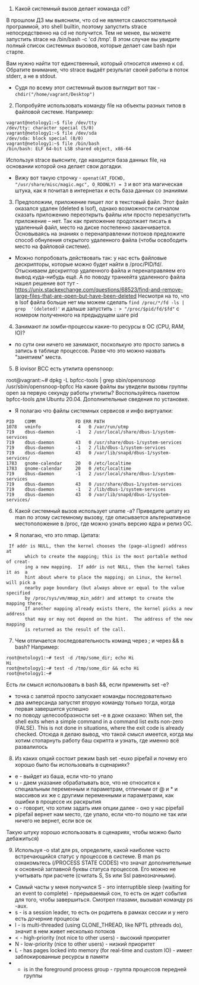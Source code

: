 1. Какой системный вызов делает команда cd?

В прошлом ДЗ мы выяснили, что cd не является самостоятельной программой, это shell builtin, поэтому запустить strace
 непосредственно на cd не получится. Тем не менее, вы можете запустить strace на /bin/bash -c 'cd /tmp'. В этом случае вы увидите полный список системных вызовов, которые делает сам bash при старте.

Вам нужно найти тот единственный, который относится именно к cd. 
Обратите внимание, что strace выдаёт результат своей работы в поток stderr, а не в stdout.

- Судя по всему этот системный вызов выглядит вот так - ```chdir("/home/vagrant/Desktop")```

2. Попробуйте использовать команду file на объекты разных типов в файловой системе. Например:
```
vagrant@netology1:~$ file /dev/tty
/dev/tty: character special (5/0)
vagrant@netology1:~$ file /dev/sda
/dev/sda: block special (8/0)
vagrant@netology1:~$ file /bin/bash
/bin/bash: ELF 64-bit LSB shared object, x86-64
```
Используя strace выясните, где находится база данных file, на основании которой она делает свои догадки.

- Вижу вот такую строчку - ```openat(AT_FDCWD, "/usr/share/misc/magic.mgc", O_RDONLY) = 3``` и вот эта магическая штука,
как я почитал в интернетах и есть база данных со знаниями

3. Предположим, приложение пишет лог в текстовый файл. Этот файл оказался удален (deleted в lsof), однако возможности
сигналом сказать приложению переоткрыть файлы или просто перезапустить приложение – нет. 
Так как приложение продолжает писать в удаленный файл, место на диске постепенно заканчивается. 
Основываясь на знаниях о перенаправлении потоков предложите способ обнуления открытого удаленного 
файла (чтобы освободить место на файловой системе).

- Можно попробовать действовать так: у нас есть файловые дескрипторы, которые можно будет найти в /proc/PID/fd/. 
Отыскиваем дескриптор удаленного файла и перенаправляем его вывод куда-нибудь ещё. А по поводу транкейта удаленного
файла нашел решение вот тут - https://unix.stackexchange.com/questions/68523/find-and-remove-large-files-that-are-open-but-have-been-deleted
Несмотря на то, что в lsof файла больше нет мы можем сделать ```find /proc/*/fd -ls | grep  '(deleted)'``` и дальше
запустить ```: > "/proc/$pid/fd/$fd"``` с номером полученного на предыдущем шаге pid

4. Занимают ли зомби-процессы какие-то ресурсы в ОС (CPU, RAM, IO)?

- по сути они ничего не занимают, посколькую это просто запись в запись в таблице процессов. Разве что это можно назвать "занятием" места.

5. В iovisor BCC есть утилита opensnoop:

root@vagrant:~# dpkg -L bpfcc-tools | grep sbin/opensnoop
/usr/sbin/opensnoop-bpfcc
На какие файлы вы увидели вызовы группы open за первую секунду работы утилиты? Воспользуйтесь пакетом bpfcc-tools для
Ubuntu 20.04. Дополнительные сведения по установке.

- Я полагаю что файлы системных сервисов и инфо виртуалки:

```
PID    COMM               FD ERR PATH
1078   vminfo              4   0 /var/run/utmp
719    dbus-daemon        -1   2 /usr/local/share/dbus-1/system-services
719    dbus-daemon        43   0 /usr/share/dbus-1/system-services
719    dbus-daemon        -1   2 /lib/dbus-1/system-services
719    dbus-daemon        43   0 /var/lib/snapd/dbus-1/system-services/
1783   gnome-calendar     20   0 /etc/localtime
1783   gnome-calendar     20   0 /etc/localtime
719    dbus-daemon        -1   2 /usr/local/share/dbus-1/system-services
719    dbus-daemon        43   0 /usr/share/dbus-1/system-services
719    dbus-daemon        -1   2 /lib/dbus-1/system-services
719    dbus-daemon        43   0 /var/lib/snapd/dbus-1/system-services/
```

6. Какой системный вызов использует uname -a? Приведите цитату из man по этому системному вызову, где описывается 
альтернативное местоположение в /proc, где можно узнать версию ядра и релиз ОС.

- Я полагаю, что это nmap. Цитата:

```
 If addr is NULL, then the kernel chooses the (page-aligned) address  at
       which to create the mapping; this is the most portable method of creat‐
       ing a new mapping.  If addr is not NULL, then the kernel takes it as  a
       hint about where to place the mapping; on Linux, the kernel will pick a
       nearby page boundary (but always above or equal to the value  specified
       by /proc/sys/vm/mmap_min_addr) and attempt to create the mapping there.
       If another mapping already exists there, the kernel picks a new address
       that may or may not depend on the hint.  The address of the new mapping
       is returned as the result of the call.
```

7. Чем отличается последовательность команд через ; и через && в bash? Например:
```
root@netology1:~# test -d /tmp/some_dir; echo Hi
Hi
root@netology1:~# test -d /tmp/some_dir && echo Hi
root@netology1:~#
```

Есть ли смысл использовать в bash &&, если применить set -e?

- точка с запятой просто запускает команды последовательно
- два амперсанда запустят вторую команду только тогда, когда первая завершится успешно
- по поводу целесообразности set -e в доке сказано: When set, the shell exits when a simple command in a command
list exits non-zero (FALSE). This is not done in situations, where the exit code is already checked. Отсюда я делаю
вывод, что такой смысл имеется, когда мы хотим стопарнуть работу баш скрипта и узнать, где именно всё развалилось

8. Из каких опций состоит режим bash set -euxo pipefail и почему его хорошо было бы использовать в сценариях?

- e - выйдет из баша, если что-то упало
- u - даем указание обрабатывать все, что не относится к специальным переменным и параметрам, отличным 
от @ и * и массивов их же с другими переменными и параметрами, как ошибки в процессе их раскрытия
- o - говорит, что хотим задать имя опции далее - оно у нас pipefail
- pipefail вернет нам место, где упало, если что-то пошло не так или ничего не вернет, если все ок

Такую штуку хорошо использовать в сценариях, чтобы можно было дебажиться)

9. Используя -o stat для ps, определите, какой наиболее часто встречающийся статус у процессов в системе.
В man ps ознакомьтесь (/PROCESS STATE CODES) что значат дополнительные к основной заглавной буквы статуса процессов. 
Его можно не учитывать при расчете (считать S, Ss или Ssl равнозначными).

- Самый часты у меня получился S - это interruptible sleep (waiting for an event to complete) - прерываемый сон, то 
есть он ждет события для того, чтобы завершиться. Смотрел глазами, вызывал команду ps -aux.
- s - is a session leader, то есть он родитель в рамках сессии и у него есть дочерние процессы
- l - is multi-threaded (using CLONE_THREAD, like NPTL pthreads do), значит в нем живет несколько потоков
- < - high-priority (not nice to other users) - высокий приоритет
- N - low-priority (nice to other users) - низкий приоритет
- L - has pages locked into memory (for real-time and custom IO) - имеет заблокированные ресурсы в памяти
- + is in the foreground process group - группа процессов передней группы
